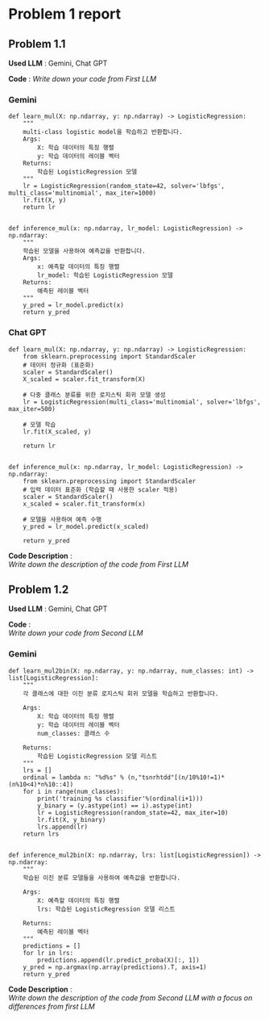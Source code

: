 # Problem 1 report

## Problem 1.1

**Used LLM** :  Gemini, Chat GPT

**Code** :
_Write down your code from First LLM_  

### Gemini

    def learn_mul(X: np.ndarray, y: np.ndarray) -> LogisticRegression:
        """
        multi-class logistic model을 학습하고 반환합니다.
        Args:
            X: 학습 데이터의 특징 행렬
            y: 학습 데이터의 레이블 벡터
        Returns:
            학습된 LogisticRegression 모델
        """
        lr = LogisticRegression(random_state=42, solver='lbfgs', multi_class='multinomial', max_iter=1000)
        lr.fit(X, y)
        return lr


    def inference_mul(x: np.ndarray, lr_model: LogisticRegression) -> np.ndarray:
        """
        학습된 모델을 사용하여 예측값을 반환합니다.
        Args:
            x: 예측할 데이터의 특징 행렬
            lr_model: 학습된 LogisticRegression 모델
        Returns:
            예측된 레이블 벡터
        """
        y_pred = lr_model.predict(x)
        return y_pred

### Chat GPT

    def learn_mul(X: np.ndarray, y: np.ndarray) -> LogisticRegression:
        from sklearn.preprocessing import StandardScaler
        # 데이터 정규화 (표준화)
        scaler = StandardScaler()
        X_scaled = scaler.fit_transform(X)
    
        # 다중 클래스 분류를 위한 로지스틱 회귀 모델 생성
        lr = LogisticRegression(multi_class='multinomial', solver='lbfgs', max_iter=500)
    
        # 모델 학습
        lr.fit(X_scaled, y)
    
        return lr

    
    def inference_mul(x: np.ndarray, lr_model: LogisticRegression) -> np.ndarray:
        from sklearn.preprocessing import StandardScaler
        # 입력 데이터 표준화 (학습할 때 사용한 scaler 적용)
        scaler = StandardScaler()
        x_scaled = scaler.fit_transform(x)
    
        # 모델을 사용하여 예측 수행
        y_pred = lr_model.predict(x_scaled)
    
        return y_pred

**Code Description** :  
_Write down the description of the code from First LLM_




## Problem 1.2

**Used LLM** :  Gemini, Chat GPT

**Code** :  
_Write down your code from Second LLM_  

### Gemini

    def learn_mul2bin(X: np.ndarray, y: np.ndarray, num_classes: int) -> list[LogisticRegression]:
        """
        각 클래스에 대한 이진 분류 로지스틱 회귀 모델을 학습하고 반환합니다.
    
        Args:
            X: 학습 데이터의 특징 행렬
            y: 학습 데이터의 레이블 벡터
            num_classes: 클래스 수
    
        Returns:
            학습된 LogisticRegression 모델 리스트
        """
        lrs = []
        ordinal = lambda n: "%d%s" % (n,"tsnrhtdd"[(n/10%10!=1)*(n%10<4)*n%10::4])
        for i in range(num_classes):
            print('training %s classifier'%(ordinal(i+1)))
            y_binary = (y.astype(int) == i).astype(int)
            lr = LogisticRegression(random_state=42, max_iter=10)
            lr.fit(X, y_binary)
            lrs.append(lr)
        return lrs


    def inference_mul2bin(X: np.ndarray, lrs: list[LogisticRegression]) -> np.ndarray:
        """
        학습된 이진 분류 모델들을 사용하여 예측값을 반환합니다.
    
        Args:
            X: 예측할 데이터의 특징 행렬
            lrs: 학습된 LogisticRegression 모델 리스트
    
        Returns:
            예측된 레이블 벡터
        """
        predictions = []
        for lr in lrs:
            predictions.append(lr.predict_proba(X)[:, 1])
        y_pred = np.argmax(np.array(predictions).T, axis=1)
        return y_pred

**Code Description** :  
_Write down the description of the code from Second LLM with a focus on differences from first LLM_

